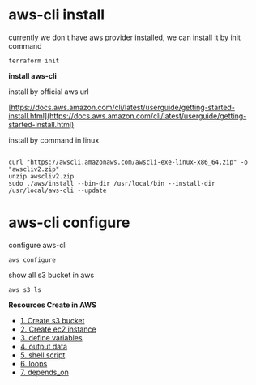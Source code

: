 # aws-cli install

currently we don't have aws provider installed, we can install it by init command
<pre><code>terraform init</code></pre>

**install aws-cli**

install by official aws url

[https://docs.aws.amazon.com/cli/latest/userguide/getting-started-install.html](https://docs.aws.amazon.com/cli/latest/userguide/getting-started-install.html)

install by command in linux
<pre><code>
curl "https://awscli.amazonaws.com/awscli-exe-linux-x86_64.zip" -o "awscliv2.zip"
unzip awscliv2.zip
sudo ./aws/install --bin-dir /usr/local/bin --install-dir /usr/local/aws-cli --update
</code></pre>

# aws-cli configure

configure aws-cli
<pre><code>aws configure</code></pre>

show all s3 bucket in aws
<pre><code>aws s3 ls</code></pre>

**Resources Create in AWS**
- [1. Create s3 bucket](https://github.com/herrry107/Terraform/tree/main/providers/aws/s3)
- [2. Create ec2 instance](https://github.com/herrry107/Terraform/tree/main/providers/aws/ec2)
- [3. define variables](https://github.com/herrry107/Terraform/tree/main/providers/aws/variables)
- [4. output data](https://github.com/herrry107/Terraform/tree/main/providers/aws/outputs)
- [5. shell script](https://github.com/herrry107/Terraform/tree/main/providers/aws/shell-script)
- [6. loops](https://github.com/herrry107/Terraform/tree/main/providers/aws/loops)
- [7. depends_on](https://github.com/herrry107/Terraform/tree/main/providers/aws/depends_on)


